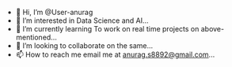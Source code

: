 - 👋 Hi, I’m @User-anurag
- 👀 I’m interested in Data Science and AI...
- 🌱 I’m currently learning To work on real time projects on above-mentioned...
- 💞️ I’m looking to collaborate on the same...
- 📫 How to reach me email me at anurag.s8892@gmail.com...

<!---
User-anurag/User-anurag is a ✨ special ✨ repository because its `README.md` (this file) appears on your GitHub profile.
You can click the Preview link to take a look at your changes.
--->
